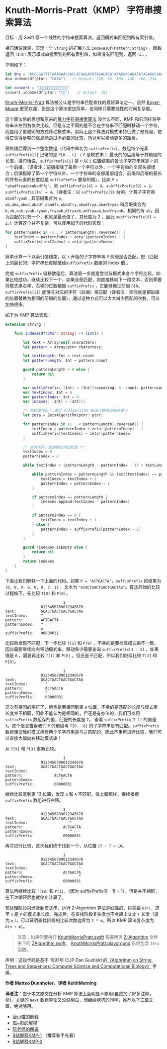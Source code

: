 # Knuth-Morris-Pratt（KMP） 字符串搜索算法

目标：用 Swift 写一个线性的字符串搜索算法，返回模式串匹配到所有索引值。

换句话说就是，实现一个 `String` 的扩展方法 `indexesOf(Pattern:String)` ，函数返回 `[Int]` 表示模式串搜索到的所有索引值，如果没有匹配到，返回 `nil` 。

举例如下：

```swift
let dna = "ACCCGGTTTTAAAGAACCACCATAAGATATAGACAGATATAGGACAGATATAGAGACAAAACCCCATACCCCAATATTTTTTTGGGGAGAAAAACACCACAGATAGATACACAGACTACACGAGATACGACATACAGCAGCATAACGACAACAGCAGATAGACGATCATAACAGCAATCAGACCGAGCGCAGCAGCTTTTAAGCACCAGCCCCACAAAAAACGACAATFATCATCATATACAGACGACGACACGACATATCACACGACAGCATA"
dna.indexesOf(ptnr: "CATA")   // Output: [20, 64, 130, 140, 166, 234, 255, 270]

let concert = "🎼🎹🎹🎸🎸🎻🎻🎷🎺🎤👏👏👏"
concert.indexesOf(ptnr: "🎻🎷")   // Output: [6]
```

[Knuth-Morris-Pratt](https://en.wikipedia.org/wiki/Knuth–Morris–Pratt_algorithm) 算法被公认是字符串匹配查找的最好算法之一。虽然  [Boyer-Moore](../Boyer-Moore-Horspool/) 更受欢迎，但是这个算法更加简单，也同样只需要线性的时间复杂度。

这个算法后的思想和原来的[暴力字符串搜索算法](../Brute-Force%20String%20Search/) 没什么不同，KMP 和它同样将字符串从左到右依次比较，但是与之不同的是不会在字符串不匹配时移动一个字符，而是用了更聪明的方式移动模式串。实际上这个算法对模式串特征做了预处理，使得它获得足够的信息能跳过不必要的比较，所以可以移动更多的距离。

预处理后得到一个整型数组（代码中命名为 `suffixPrefix`），数组每个元素 `suffixPrefix[i]` 记录的是 `P[0...i]` （ `P` 是模式串 ）最长的的后缀等于其前缀的长度。换句话说，`suffixPrefix[i]` 是 `P` 以 `i` 位置结束的最长子字符串就是 `P` 的一个前缀。（译者注：前缀指除了最后一个字符以外，一个字符串的全部头部组合；后缀指除了第一个字符以外，一个字符串的全部尾部组合。前缀和后缀的最长的共有元素的长度就是 `suffixPrefix` 要存的值）。比如 `P =  "abadfryaabsabadffg"`，则 `suffixPrefix[4] = 0`，`subffixPrefix[9] = 2`，`subffixPrefix[14] = 4`。（译者注：以 `suffixPrefix[9]` 为例，计算子字符串 `abadfryaab` , 其前缀集合为 `a, ab,aba,abad,abadf,abadfr,abadfry,abadfrya,abadfryaa` 和后缀集合为 `b,ab,aab,yaab,ryaab,fryaab,dfryaab,adfryaab,badfryaab`，相同的有 `ab`，因为匹配的只有一个，也就是最长值了，其长度为 2 ，因此 `subffixPrefix[9] = 2`。）计算这个并不复杂，可以使用如下的代码实现：

```swift
for patternIndex in (1 ..< patternLength).reversed() {
    textIndex = patternIndex + zeta![patternIndex] - 1
    suffixPrefix[textIndex] = zeta![patternIndex]
}
```

简单计算一下以索引值结束，以 `i` 开始的子字符串与 `P` 前缀是否匹配。把（匹配上的最长的）字符串长度赋值给`suffixPrefix` 数组的 Index 值 。

完成 `suffixPrefix` 偏移数组后，算法第一步就是尝试与模式串各个字符比较，如果比较成功，继续比较下一个，如果全部匹配，则直接移向下一段文本，否则需要将模式串右移，右移的位数根据 `suffixPrefix` ，它能够保证前缀 `P[0…suffixPrefix[i]]` 能够与对应的字符（后缀）相匹配（译者注：实际就是把后缀的位置替换为相同的前缀的位置）。通过这种方式可以大大减少匹配的次数，可以加快很多。

如下为 KMP 算法实现：

```swift
extension String {

    func indexesOf(ptnr: String) -> [Int]? {

        let text = Array(self.characters)
        let pattern = Array(ptnr.characters)

        let textLength: Int = text.count
        let patternLength: Int = pattern.count

        guard patternLength > 0 else {
            return nil
        }

        var suffixPrefix: [Int] = [Int](repeating: 0, count: patternLength)
        var textIndex: Int = 0
        var patternIndex: Int = 0
        var indexes: [Int] = [Int]()

        /* 预处理代码： 通过 Z-Algorithm 算法计算移动用的表*/
        let zeta = ZetaAlgorithm(ptnr: ptnr)

        for patternIndex in (1 ..< patternLength).reversed() {
            textIndex = patternIndex + zeta![patternIndex] - 1
            suffixPrefix[textIndex] = zeta![patternIndex]
        }

        /* 查询代码：查找模式串匹配值 */
        textIndex = 0
        patternIndex = 0

        while textIndex + (patternLength - patternIndex - 1) < textLength {

            while patternIndex < patternLength && text[textIndex] == pattern[patternIndex] {
                textIndex = textIndex + 1
                patternIndex = patternIndex + 1
            }

            if patternIndex == patternLength {
                indexes.append(textIndex - patternIndex)
            }

            if patternIndex == 0 {
                textIndex = textIndex + 1
            } else {
                patternIndex = suffixPrefix[patternIndex - 1]
            }
        }

        guard !indexes.isEmpty else {
            return nil
        }
        return indexes
    }
}
```

下面让我们解释一下上面的代码。如果 `P = "ACTGACTA"`，`suffixPrefix` 的结果为 `[0, 0, 0, 0, 0, 0, 3, 1]` ，文本为 `"GCACTGACTGACTGACTAG"`。算法开始的比较过程如下，先比较 `T[0]` 和 `P[0]`。

                              1       
                    0123456789012345678
    text:           GCACTGACTGACTGACTAG
    textIndex:      ^
    pattern:        ACTGACTA
    patternIndex:   ^
                    x
    suffixPrefix:   00000031

比较后发现不匹配，下一步比较 `T[1]` 和 `P[0]` ，不幸的是要检查模式串不一致，因此需要继续向右移动模式串，移动多少需要查询 `suffixPrefix[1 - 1]` 。如果值是 `0` ，需要再比较 `T[1]` 和 `P[0]` 。但还是不匹配，所以我们继续比较 `T[2]` 和 `P[0]`。 

                              1      
                    0123456789012345678
    text:           GCACTGACTGACTGACTAG
    textIndex:        ^
    pattern:          ACTGACTA
    patternIndex:     ^
    suffixPrefix:     00000031

这次有相同的字符了，但也是至相同到第 `8` 位置，不幸的是匹配的长度与模式串长度并不相同，因此不能认为是相同的，但还是有办法的，我们可以用 `suffixPrefix` 数组存的值，匹配的长度是 `7`， 查看 `suffixPrefix[7-1]` 的值是 `3`。这个信息告诉我们 `P` 的前缀与 `T[0...8]` 的子字符串是有匹配。`suffixPrefix` 数组保证我们模式串有两个子字符串是与之匹配的，因此不用再进行比较，我们可以直接大幅向右移动模式串！

从 `T[9]` 和 `P[3]` 重新比较。

                              1       
                    0123456789012345678
    text:           GCACTGACTGACTGACTAG
    textIndex:               ^
    pattern:              ACTGACTA
    patternIndex:            ^
    suffixPrefix:         00000031

继续比较直到第 13 位置，发现 `G` 和 `A` 不匹配。像上面那样，继续根据 `suffixPrefix` 数组进行右移。

                              1       
                    0123456789012345678
    text:           GCACTGACTGACTGACTAG
    textIndex:                   ^
    pattern:                  ACTGACTA
    patternIndex:                ^
    suffixPrefix:             00000031

再次进行比较，这次我们终于找到一个，从位置 `17 - 7 = 10`。

                              1       
                    0123456789012345678
    text:           GCACTGACTGACTGACTAG
    textIndex:                       ^
    pattern:                  ACTGACTA
    patternIndex:                    ^
    suffixPrefix:             00000031

算法再继续比较 `T[18]` 和 `P[1]`，（因为 suffixPrefix[8 - 1] = 1），但是并不相同，在下次循环后也就停止计算了。

预处理阶段只涉及到模式串，运行 Z-Algorithm 算法是线性的，只需要 `o(n)`，这里 `n` 是 `P` 的模式串长度。完成后，在查找阶段复杂度也不会超出文本 `T` 长度（设为 `m` ）。可以证明查找阶段的比较次数边界为 `2 * m`。所以 KMP 算法复杂度为 `O(n + m)`。


> 注意：如果你要执行 [KnuthMorrisPratt.swift](./KnuthMorrisPratt.swift) 需要拷贝  [Z-Algorithm](../Z-Algorithm/) 文件夹下的 [ZAlgorithm.swift](../Z-Algorithm/ZAlgorithm.swift)。 [KnuthMorrisPratt.playground](./KnuthMorrisPratt.playground)  已经包含 `Zeta` 函数。

声明：这段代码是基于 1997年 CUP Dan Gusfield 的[《Algorithm on String, Trees and Sequences: Computer Science and Computational Biology》](https://books.google.it/books/about/Algorithms_on_Strings_Trees_and_Sequence.html?id=Ofw5w1yuD8kC&redir_esc=y) 手册。

**作者 Matteo Dunnhofer，译者 KeithMorning**



**译者注**：由于本文原文在分析 KMP 算法上面明显不够用(虽然加了好多注释，😓)，关键的 `Next` 数组算法又没说明白，想继续挖坑的同学，推荐以下三篇文章，绝对够用。

* [唐小喵的解释](https://www.cnblogs.com/tangzhengyue/p/4315393.html)
* [孤~影的解释](http://www.cnblogs.com/yjiyjige/p/3263858.html)
* [阮老师的解说](http://www.ruanyifeng.com/blog/2013/05/Knuth%E2%80%93Morris%E2%80%93Pratt_algorithm.html)
* [B站解释KMP-1](https://www.bilibili.com/video/av11866460?from=search&seid=17425875345653862171) （推荐新手先看）
* [B站解释KMP-2](https://www.bilibili.com/video/av16828557/?spm_id_from=333.788.videocard.1)

